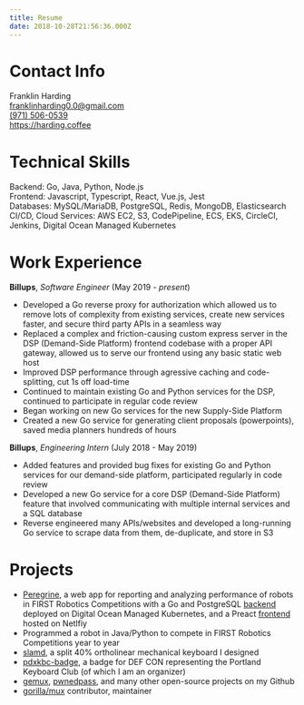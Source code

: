 ```yaml
---
title: Resume
date: 2018-10-28T21:56:36.000Z
---
```


# Contact Info

Franklin Harding<br>
[franklinharding0.0@gmail.com](mailto:franklinharding0.0@gmail.com)<br>
[(971) 506-0539](tel:19715060539)<br>
https://harding.coffee

# Technical Skills

Backend: Go, Java, Python, Node.js<br>
Frontend: Javascript, Typescript, React, Vue.js, Jest<br>
Databases: MySQL/MariaDB, PostgreSQL, Redis, MongoDB, Elasticsearch<br>
CI/CD, Cloud Services: AWS EC2, S3, CodePipeline, ECS, EKS, CircleCI, Jenkins, Digital Ocean Managed Kubernetes

# Work Experience

**Billups**, *Software Engineer* (May 2019 - *present*)

* Developed a Go reverse proxy for authorization which allowed us to remove lots of complexity from existing services, create new services faster, and secure third party APIs in a seamless way
* Replaced a complex and friction-causing custom express server in the DSP (Demand-Side Platform) frontend codebase with a proper API gateway, allowed us to serve our frontend using any basic static web host
* Improved DSP performance through agressive caching and code-splitting, cut 1s off load-time
* Continued to maintain existing Go and Python services for the DSP, continued to participate in regular code review
* Began working on new Go services for the new Supply-Side Platform
* Created a new Go service for generating client proposals (powerpoints), saved media planners hundreds of hours

**Billups**, *Engineering Intern* (July 2018 - May 2019)

* Added features and provided bug fixes for existing Go and Python services for our demand-side platform, participated regularly in code review
* Developed a new Go service for a core DSP (Demand-Side Platform) feature that involved communicating with multiple internal services and a SQL database
* Reverse engineered many APIs/websites and developed a long-running Go service to scrape data from them, de-duplicate, and store in S3

# Projects

* [Peregrine](/2018/10/peregrine/), a web app for reporting and analyzing performance of robots in FIRST Robotics Competitions with a Go and PostgreSQL [backend](https://github.com/Pigmice2733/peregrine-backend) deployed on Digital Ocean Managed Kubernetes, and a Preact [frontend](https://github.com/Pigmice2733/peregrine-frontend) hosted on Netlfiy
* Programmed a robot in Java/Python to compete in FIRST Robotics Competitions year to year
* [slamd](https://github.com/fharding1/slamd), a split 40% ortholinear mechanical keyboard I designed
* [pdxkbc-badge](https://github.com/fharding1/pdxkbc-badge), a badge for DEF CON representing the Portland Keyboard Club (of which I am an organizer)
* [gemux](https://github.com/fharding1/gemux), [pwnedpass](https://github.com/fharding1/pwnedpass), and many other open-source projects on my Github
* [gorilla/mux](https://github.com/gorilla/mux) contributor, maintainer
